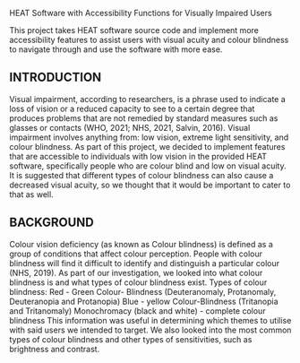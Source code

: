 HEAT Software with Accessibility Functions for Visually Impaired Users

This project takes HEAT software source code and implement more accessibility features to assist users with visual acuity and colour blindness to navigate through and use the software with more ease. 

INTRODUCTION
----------------------------------------------------------------------
Visual impairment, according to researchers, is a phrase used to indicate a loss of vision or a reduced capacity to see to a certain degree that produces problems that are not remedied by standard measures such as glasses or contacts (WHO, 2021; NHS, 2021, Salvin, 2016). Visual impairment involves anything from: low vision, extreme light sensitivity, and colour blindness. As part of this project, we decided to implement features that are accessible to individuals with low vision in the provided HEAT software, specifically people who are colour blind and low on visual acuity. It is suggested that different types of colour blindness can also cause a decreased visual acuity, so we thought that it would be important to cater to that as well.

BACKGROUND
------------------------------------------------------------------------
Colour vision deficiency (as known as Colour blindness) is defined as a group of conditions that affect colour perception. People with colour blindness will find it difficult to identify and distinguish a particular colour (NHS, 2019). As part of our investigation, we looked into what colour blindness is and what types of colour blindness exist. 
Types of colour blindness:
Red - Green Colour- Blindness (Deuteranomaly, Protanomaly, Deuteranopia and Protanopia)
Blue - yellow Colour-Blindness (Tritanopia and Tritanomaly)
Monochromacy (black and white) - complete colour blindness
This information was useful in determining which themes to utilise with said users we intended to target. We also looked into the most common types of colour blindness and other types of sensitivities, such as brightness and contrast. 
